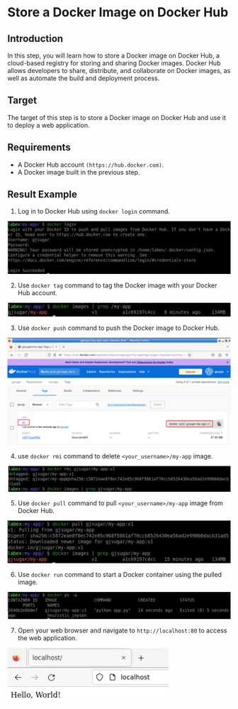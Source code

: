 # Store a Docker Image on Docker Hub

## Introduction

In this step, you will learn how to store a Docker image on Docker Hub, a cloud-based registry for storing and sharing Docker images. Docker Hub allows developers to share, distribute, and collaborate on Docker images, as well as automate the build and deployment process.

## Target

The target of this step is to store a Docker image on Docker Hub and use it to deploy a web application.

## Requirements

- A Docker Hub account `(https://hub.docker.com)`.
- A Docker image built in the previous step.

## Result Example

1. Log in to Docker Hub using `docker login` command.

![challenge-package-and-run-applications](assets/challenge-package-and-run-applications-3-1.png)

2. Use `docker tag` command to tag the Docker image with your Docker Hub account.

![challenge-package-and-run-applications](assets/challenge-package-and-run-applications-3-2.png)

3. Use `docker push` command to push the Docker image to Docker Hub.

![challenge-package-and-run-applications](assets/challenge-package-and-run-applications-3-3.png)

4. use `docker rmi` command to delete `<your_username>/my-app` image.

![challenge-package-and-run-applications](assets/challenge-package-and-run-applications-3-4.png)

5. Use `docker pull` command to pull `<your_username>/my-app` image from Docker Hub.

![challenge-package-and-run-applications](assets/challenge-package-and-run-applications-3-5.png)

6. Use `docker run` command to start a Docker container using the pulled image.

![challenge-package-and-run-applications](assets/challenge-package-and-run-applications-3-6.png)

7. Open your web browser and navigate to `http://localhost:80` to access the web application.

![challenge-package-and-run-applications](assets/challenge-package-and-run-applications-3-7.png)
